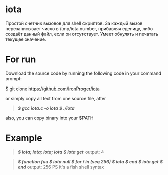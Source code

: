 # iota

Простой cчетчик вызовов для shell скриптов.
За каждый вызов перезаписывает число в /tmp/iota.number, прибавляя еденицу, либо создаёт данный файл, если он отсутствует. Умеет обнулять и печатать текущее значение.


# For run #

Download the source code by running the following code in your command prompt:

$ git clone https://github.com/IronProger/iota

or simply copy all text from one source file, after

>***$ gcc iota.c -o iota***
>***$ ./iota***

also, you can copy binary into your $PATH


# Example #

>***$ iota; iota; iota; iota***
>***$ iota get***
output: 4

>***$ function fuu***
>***$   iota null***
>***$   for i in (seq 256)***
>***$     iota***
>***$   end***
>***$   iota get***
>***$ end***
output: 256
PS it's a fish shell syntax
